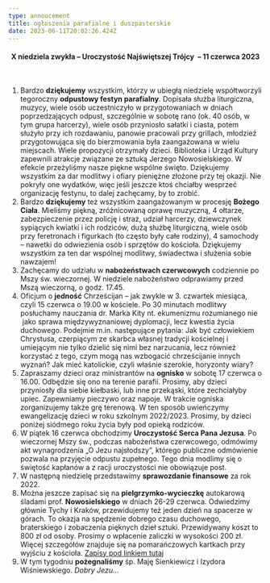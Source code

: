 ```yaml
---
type: annoucement
title: ogłoszenia parafialne i duszpasterskie
date: 2023-06-11T20:02:26.424Z
---
```

<h4 style="text-align:center;">X niedziela zwykła – Uroczystość Najświętszej Trójcy  – 11 czerwca 2023</h4>

 

1. Bardzo **dziękujemy** wszystkim, którzy w ubiegłą niedzielę współtworzyli tegoroczny **odpustowy festyn parafialny**. Dopisała służba liturgiczna, muzycy, wiele osób uczestniczyło w przygotowaniach w dniach poprzedzających odpust, szczególnie w sobotę rano (ok. 40 osób, w tym grupa harcerzy), wiele osób przyniosło sałatki i ciasta, potem służyło przy ich rozdawaniu, panowie pracowali przy grillach, młodzież przygotowująca się do bierzmowania była zaangażowana w wielu miejscach. Wiele propozycji otrzymały dzieci. Biblioteka i Urząd Kultury zapewnili atrakcje związane ze sztuką Jerzego Nowosielskiego. W efekcie przeżyliśmy nasze piękne wspólne święto. Dziękujemy wszystkim za dar modlitwy i ofiary pieniężne złożone przy tej okazji. Nie pokryły one wydatków, więc jeśli jeszcze ktoś chciałby wesprzeć organizację festynu, to dalej zachęcamy, by to zrobić.
2. Bardzo **dziękujemy** też wszystkim zaangażowanym w procesję **Bożego Ciała**. Mieliśmy piękną, zróżnicowaną oprawę muzyczną, 4 ołtarze, zabezpieczenie przez policję i straż, udział harcerzy, dziewczynek sypiących kwiatki i ich rodziców, dużą służbę liturgiczną, wiele osób przy feretronach i figurkach (to często były całe rodziny), 4 samochody – nawetki do odwiezienia osób i sprzętów do kościoła. Dziękujemy wszystkim za ten dar wspólnej modlitwy, świadectwa i służenia sobie nawzajem!
3. Zachęcamy do udziału w **nabożeństwach czerwcowych** codziennie po Mszy św. wieczornej. W niedziele nabożeństwo odprawiamy przed Mszą wieczorną, o godz. 17.45.
4. Oficjum o **jedność** Chrześcijan – jak zwykle w 3. czwartek miesiąca, czyli 15 czerwca o 19.00 w kościele. Po 30 minutach modlitwy posłuchamy nauczania dr. Marka Kity nt. ekumenizmu rozumianego nie  jako sprawa międzywyznaniowej dyplomacji, lecz kwestia życia duchowego. Podejmie m.in. następujące pytania: Jak być człowiekiem Chrystusa, czerpiącym ze skarbca własnej tradycji kościelnej i umiejącym nie tylko dzielić się nimi bez narzucania, lecz również korzystać z tego, czym mogą nas wzbogacić chrześcijanie innych wyznań? Jak mieć katolickie, czyli właśnie szerokie, horyzonty wiary?
5. Zapraszamy dzieci oraz ministrantów na **ognisko** w sobotę 17 czerwca o 16.00. Odbędzie się ono na terenie parafii. Prosimy, aby dzieci przyniosły dla siebie kiełbaski, lub inne przekąski, które zechciałyby upiec. Zapewniamy pieczywo oraz napoje. W trakcie ogniska zorganizujemy także grę terenową. W ten sposób uwieńczymy ewangelizację dzieci w roku szkolnym 2022/2023. Prosimy, by dzieci poniżej siódmego roku życia były pod opieką rodziców.
6. W piątek 16 czerwca obchodzimy **Uroczystość Serca Pana Jezusa**. Po wieczornej Mszy św., podczas nabożeństwa czerwcowego, odmówimy akt wynagrodzenia „O Jezu najsłodszy”, którego publiczne odmówienie pozwala na przyjęcie odpustu zupełnego. Tego dnia modlimy się o świętość kapłanów a z racji uroczystości nie obowiązuje post.
7. W następną niedzielę przedstawimy **sprawozdanie finansowe** za rok 2022.
8. Można jeszcze zapisać się na **pielgrzymko-wycieczkę** autokarową śladami prof. **Nowosielskiego** w dniach 26-29 czerwca. Odwiedzimy głównie Tychy i Kraków, przewidujemy też jeden dzień na spacerze w górach. To okazja na spędzenie dobrego czasu duchowego, braterskiego i zobaczenia pięknych dzieł sztuki. Przewidywany koszt to 800 zł od osoby. Prosimy o wpłacenie zaliczki w wysokości 200 zł. Więcej szczegółów znajduje się na pomarańczowych kartkach przy wyjściu z kościoła. [Zapisy pod linkiem tutaj](https://forms.gle/zuBkfe1ZPMdio6Lq6)
9. W tym tygodniu **pożegnaliśmy** śp. Maję Sienkiewicz i Izydora Wiśniewskiego. *Dobry Jezu…*

<!--EndFragment-->
